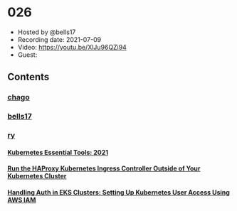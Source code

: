 # 026

- Hosted by @bells17
- Recording date: 2021-07-09
- Video: https://youtu.be/XlJu96QZi94
- Guest:

## Contents

### [chago](https://twitter.com/it__chago)

### [bells17](https://twitter.com/bells17_)

### [ry](https://twitter.com/URyo_0213)

#### [Kubernetes Essential Tools: 2021](https://itnext.io/kubernetes-essential-tools-2021-def12e84c572)

#### [Run the HAProxy Kubernetes Ingress Controller Outside of Your Kubernetes Cluster](https://www.haproxy.com/blog/run-the-haproxy-kubernetes-ingress-controller-outside-of-your-kubernetes-cluster/?utm_medium=email&_hsmi=136268628&_hsenc=p2ANqtz-9HT5IOiCl6ZsXHnx30juwpMPq17EJ5U-uQkif-7d-ATXBi6mGdqlZl_doy-JexA5L3xfhHPaMb8EgmXbbwSM33FV3b0g&utm_content=136268628&utm_source=hs_email)

#### [Handling Auth in EKS Clusters: Setting Up Kubernetes User Access Using AWS IAM](https://nextlinklabs.com/insights/handling-authentication-in-EKS-clusters-kubernetes-AWS-IAM?utm_medium=email&_hsmi=136268628&_hsenc=p2ANqtz-98auBpz71i9RKXibaaCZuPssqSLvFu5XsnRJaLz_V1BgpjUtGDXhweg5wb28sgAm_Y04kVkbwc6W0jXNHSeqvhAmACEg&utm_content=136268628&utm_source=hs_email)
